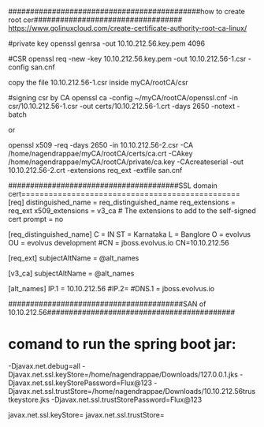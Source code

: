 ############################################how to create root cer##################################
https://www.golinuxcloud.com/create-certificate-authority-root-ca-linux/

#private key 
 openssl genrsa -out 10.10.212.56.key.pem 4096
 
 #CSR
 openssl req -new -key 10.10.212.56.key.pem -out 10.10.212.56-1.csr -config san.cnf

copy the file 10.10.212.56-1.csr inside  myCA/rootCA/csr

#signing csr by CA
 openssl ca -config ~/myCA/rootCA/openssl.cnf  -in  csr/10.10.212.56-1.csr  -out certs/10.10.212.56-1.crt  -days 2650 -notext -batch

 or

 openssl x509 -req -days 2650 -in 10.10.212.56-2.csr -CA /home/nagendrappae/myCA/rootCA/certs/ca.crt -CAkey /home/nagendrappae/myCA/rootCA/private/ca.key -CAcreateserial -out 10.10.212.56-2.crt -extensions req_ext -extfile san.cnf


#######################################SSL domain cert================================================
[req]
distinguished_name = req_distinguished_name
req_extensions = req_ext
x509_extensions = v3_ca # The extensions to add to the self-signed cert
prompt = no

[req_distinguished_name]
C = IN
ST = Karnataka
L = Banglore
O = evolvus
OU = evolvus development
#CN = jboss.evolvus.io
CN=10.10.212.56

[req_ext]
subjectAltName = @alt_names

[v3_ca]
subjectAltName = @alt_names

[alt_names]
IP.1 = 10.10.212.56
#IP.2= 
#DNS.1 = jboss.evolvus.io

########################################SAN of 10.10.212.56###########################################



# comand to run the spring boot jar:
-Djavax.net.debug=all -Djavax.net.ssl.keyStore=/home/nagendrappae/Downloads/127.0.0.1.jks -Djavax.net.ssl.keyStorePassword=Flux@123 -Djavax.net.ssl.trustStore=/home/nagendrappae/Downloads/10.10.212.56trustkeystore.jks -Djavax.net.ssl.trustStorePassword=Flux@123

javax.net.ssl.keyStore=  <client pfx into keystore>
javax.net.ssl.trustStore=  <server public cert and CA cert>
